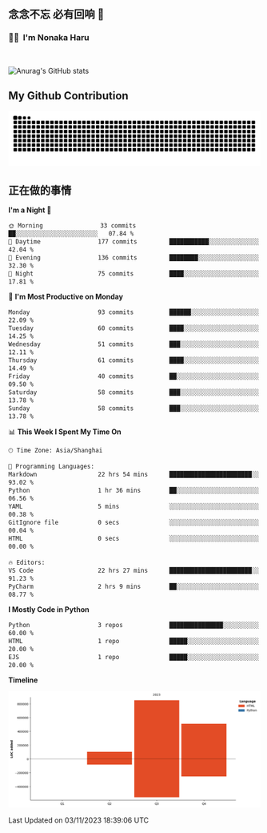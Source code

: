## 念念不忘 必有回响  👋
### 👨‍🔧&nbsp;&nbsp;I'm Nonaka Haru

<br>

![Anurag's GitHub stats](https://github-readme-stats.vercel.app/api?username=abinzzz&count_private=true&show_icons=true&theme=tokyonight)


## My Github Contribution
![](https://github.com/abinzzz/abinzzz/blob/output/github-contribution-grid-snake.svg)

## 正在做的事情

<!--START_SECTION:waka-->
**I'm a Night 🦉** 

```text
🌞 Morning                33 commits          ██░░░░░░░░░░░░░░░░░░░░░░░   07.84 % 
🌆 Daytime                177 commits         ███████████░░░░░░░░░░░░░░   42.04 % 
🌃 Evening                136 commits         ████████░░░░░░░░░░░░░░░░░   32.30 % 
🌙 Night                  75 commits          ████░░░░░░░░░░░░░░░░░░░░░   17.81 % 
```
📅 **I'm Most Productive on Monday** 

```text
Monday                   93 commits          ██████░░░░░░░░░░░░░░░░░░░   22.09 % 
Tuesday                  60 commits          ████░░░░░░░░░░░░░░░░░░░░░   14.25 % 
Wednesday                51 commits          ███░░░░░░░░░░░░░░░░░░░░░░   12.11 % 
Thursday                 61 commits          ████░░░░░░░░░░░░░░░░░░░░░   14.49 % 
Friday                   40 commits          ██░░░░░░░░░░░░░░░░░░░░░░░   09.50 % 
Saturday                 58 commits          ███░░░░░░░░░░░░░░░░░░░░░░   13.78 % 
Sunday                   58 commits          ███░░░░░░░░░░░░░░░░░░░░░░   13.78 % 
```


📊 **This Week I Spent My Time On** 

```text
🕑︎ Time Zone: Asia/Shanghai

💬 Programming Languages: 
Markdown                 22 hrs 54 mins      ███████████████████████░░   93.02 % 
Python                   1 hr 36 mins        ██░░░░░░░░░░░░░░░░░░░░░░░   06.56 % 
YAML                     5 mins              ░░░░░░░░░░░░░░░░░░░░░░░░░   00.38 % 
GitIgnore file           0 secs              ░░░░░░░░░░░░░░░░░░░░░░░░░   00.04 % 
HTML                     0 secs              ░░░░░░░░░░░░░░░░░░░░░░░░░   00.00 % 

🔥 Editors: 
VS Code                  22 hrs 27 mins      ███████████████████████░░   91.23 % 
PyCharm                  2 hrs 9 mins        ██░░░░░░░░░░░░░░░░░░░░░░░   08.77 % 
```

**I Mostly Code in Python** 

```text
Python                   3 repos             ███████████████░░░░░░░░░░   60.00 % 
HTML                     1 repo              █████░░░░░░░░░░░░░░░░░░░░   20.00 % 
EJS                      1 repo              █████░░░░░░░░░░░░░░░░░░░░   20.00 % 
```



**Timeline**

![Lines of Code chart](https://raw.githubusercontent.com/abinzzz/abinzzz/main/assets/bar_graph.png)


 Last Updated on 03/11/2023 18:39:06 UTC
<!--END_SECTION:waka-->


